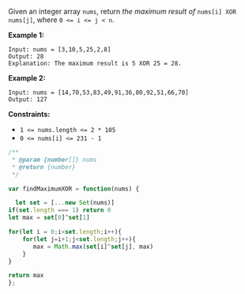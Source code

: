 Given an integer array `nums`, return *the maximum result of* `nums[i] XOR nums[j]`, where `0 <= i <= j < n`.

 
__Example 1:__
```
Input: nums = [3,10,5,25,2,8]
Output: 28
Explanation: The maximum result is 5 XOR 25 = 28.
```

__Example 2:__
```
Input: nums = [14,70,53,83,49,91,36,80,92,51,66,70]
Output: 127
``` 

__Constraints:__

* `1 <= nums.length <= 2 * 105`
* `0 <= nums[i] <= 231 - 1`

```javascript
/**
 * @param {number[]} nums
 * @return {number}
 */

var findMaximumXOR = function(nums) {

  let set = [...new Set(nums)]
if(set.length === 1) return 0
let max = set[0]^set[1]

for(let i = 0;i<set.length;i++){
	for(let j=i+1;j<set.length;j++){
	   max = Math.max(set[i]^set[j], max)
	}   
}

return max  
};
```